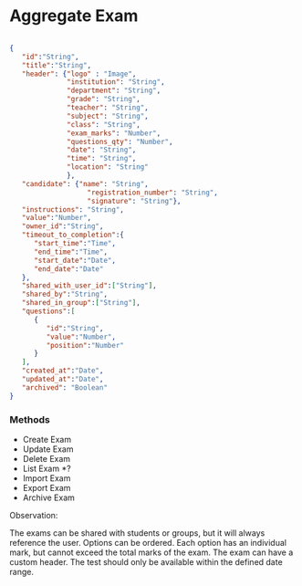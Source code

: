 # Aggregate Exam

```json

{
   "id":"String",
   "title":"String",
   "header": {"logo" : "Image",
              "institution": "String",
              "department": "String",
              "grade": "String",
              "teacher": "String",
              "subject": "String",
              "class": "String",
              "exam_marks": "Number",
              "questions_qty": "Number",
              "date": "String",
              "time": "String",
              "location": "String"
              },
   "candidate": {"name": "String",
                   "registration_number": "String",
                   "signature": "String"},
   "instructions": "String",
   "value":"Number",
   "owner_id":"String",
   "timeout_to_completion":{
      "start_time":"Time",
      "end_time":"Time",
      "start_date":"Date",
      "end_date":"Date"
   },
   "shared_with_user_id":["String"],
   "shared_by":"String",
   "shared_in_group":["String"],
   "questions":[
      {
         "id":"String",
         "value":"Number",
         "position":"Number"
      }
   ],
   "created_at":"Date",
   "updated_at":"Date",
   "archived": "Boolean"
}

```

### Methods

- Create Exam
- Update Exam
- Delete Exam
- List Exam *?
- Import Exam
- Export Exam
- Archive Exam

Observation:

The exams can be shared with students or groups, but it will always reference the user.
Options can be ordered.
Each option has an individual mark, but cannot exceed the total marks of the exam.
The exam can have a custom header.
The test should only be available within the defined date range.
